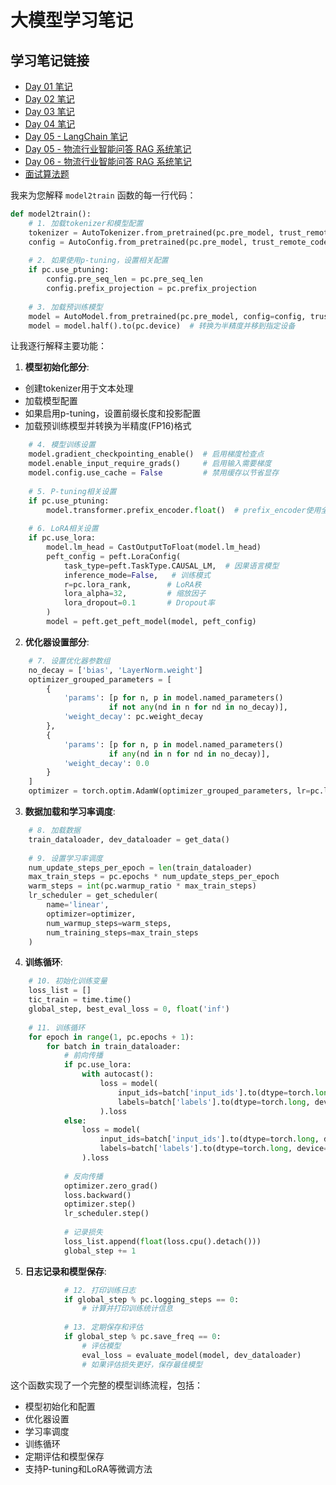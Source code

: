 # 大模型学习笔记

## 学习笔记链接
- [Day 01 笔记](https://997240.github.io/my-anki-reviews/LLM-Notes/day01/)
- [Day 02 笔记](https://997240.github.io/my-anki-reviews/LLM-Notes/day02/)
- [Day 03 笔记](https://997240.github.io/my-anki-reviews/LLM-Notes/day03/)
- [Day 04 笔记](https://997240.github.io/my-anki-reviews/LLM-Notes/day04/)
- [Day 05 - LangChain 笔记](https://997240.github.io/my-anki-reviews/LLM-Notes/day05/LangChain笔记)
- [Day 05 - 物流行业智能问答 RAG 系统笔记](https://997240.github.io/my-anki-reviews/LLM-Notes/day05/物流行业智能问答RAG系统笔记)
- [Day 06 - 物流行业智能问答 RAG 系统笔记](https://997240.github.io/my-anki-reviews/LLM-Notes/day06/物流行业智能问答RAG系统笔记)
- [面试算法题](https://997240.github.io/my-anki-reviews/leetcode)

  


 

我来为您解释 `model2train` 函数的每一行代码：

```python
def model2train():
    # 1. 加载tokenizer和模型配置
    tokenizer = AutoTokenizer.from_pretrained(pc.pre_model, trust_remote_code=True)
    config = AutoConfig.from_pretrained(pc.pre_model, trust_remote_code=True)
    
    # 2. 如果使用p-tuning，设置相关配置
    if pc.use_ptuning:
        config.pre_seq_len = pc.pre_seq_len
        config.prefix_projection = pc.prefix_projection
    
    # 3. 加载预训练模型
    model = AutoModel.from_pretrained(pc.pre_model, config=config, trust_remote_code=True)
    model = model.half().to(pc.device)  # 转换为半精度并移到指定设备
```

让我逐行解释主要功能：

1. **模型初始化部分**:
- 创建tokenizer用于文本处理
- 加载模型配置
- 如果启用p-tuning，设置前缀长度和投影配置
- 加载预训练模型并转换为半精度(FP16)格式

```python
    # 4. 模型训练设置
    model.gradient_checkpointing_enable()  # 启用梯度检查点
    model.enable_input_require_grads()     # 启用输入需要梯度
    model.config.use_cache = False         # 禁用缓存以节省显存
    
    # 5. P-tuning相关设置
    if pc.use_ptuning:
        model.transformer.prefix_encoder.float()  # prefix_encoder使用全精度
        
    # 6. LoRA相关设置
    if pc.use_lora:
        model.lm_head = CastOutputToFloat(model.lm_head)
        peft_config = peft.LoraConfig(
            task_type=peft.TaskType.CAUSAL_LM,  # 因果语言模型
            inference_mode=False,   # 训练模式
            r=pc.lora_rank,        # LoRA秩
            lora_alpha=32,         # 缩放因子
            lora_dropout=0.1       # Dropout率
        )
        model = peft.get_peft_model(model, peft_config)
```

2. **优化器设置部分**:
```python
    # 7. 设置优化器参数组
    no_decay = ['bias', 'LayerNorm.weight']
    optimizer_grouped_parameters = [
        {
            'params': [p for n, p in model.named_parameters() 
                      if not any(nd in n for nd in no_decay)],
            'weight_decay': pc.weight_decay
        },
        {
            'params': [p for n, p in model.named_parameters() 
                      if any(nd in n for nd in no_decay)],
            'weight_decay': 0.0
        }
    ]
    optimizer = torch.optim.AdamW(optimizer_grouped_parameters, lr=pc.learning_rate)
```

3. **数据加载和学习率调度**:
```python
    # 8. 加载数据
    train_dataloader, dev_dataloader = get_data()
    
    # 9. 设置学习率调度
    num_update_steps_per_epoch = len(train_dataloader)
    max_train_steps = pc.epochs * num_update_steps_per_epoch
    warm_steps = int(pc.warmup_ratio * max_train_steps)
    lr_scheduler = get_scheduler(
        name='linear',
        optimizer=optimizer,
        num_warmup_steps=warm_steps,
        num_training_steps=max_train_steps
    )
```

4. **训练循环**:
```python
    # 10. 初始化训练变量
    loss_list = []
    tic_train = time.time()
    global_step, best_eval_loss = 0, float('inf')
    
    # 11. 训练循环
    for epoch in range(1, pc.epochs + 1):
        for batch in train_dataloader:
            # 前向传播
            if pc.use_lora:
                with autocast():
                    loss = model(
                        input_ids=batch['input_ids'].to(dtype=torch.long, device=pc.device),
                        labels=batch['labels'].to(dtype=torch.long, device=pc.device)
                    ).loss
            else:
                loss = model(
                    input_ids=batch['input_ids'].to(dtype=torch.long, device=pc.device),
                    labels=batch['labels'].to(dtype=torch.long, device=pc.device)
                ).loss
                
            # 反向传播
            optimizer.zero_grad()
            loss.backward()
            optimizer.step()
            lr_scheduler.step()
            
            # 记录损失
            loss_list.append(float(loss.cpu().detach()))
            global_step += 1
```

5. **日志记录和模型保存**:
```python
            # 12. 打印训练日志
            if global_step % pc.logging_steps == 0:
                # 计算并打印训练统计信息
                
            # 13. 定期保存和评估
            if global_step % pc.save_freq == 0:
                # 评估模型
                eval_loss = evaluate_model(model, dev_dataloader)
                # 如果评估损失更好，保存最佳模型
```

这个函数实现了一个完整的模型训练流程，包括：
- 模型初始化和配置
- 优化器设置
- 学习率调度
- 训练循环
- 定期评估和模型保存
- 支持P-tuning和LoRA等微调方法
